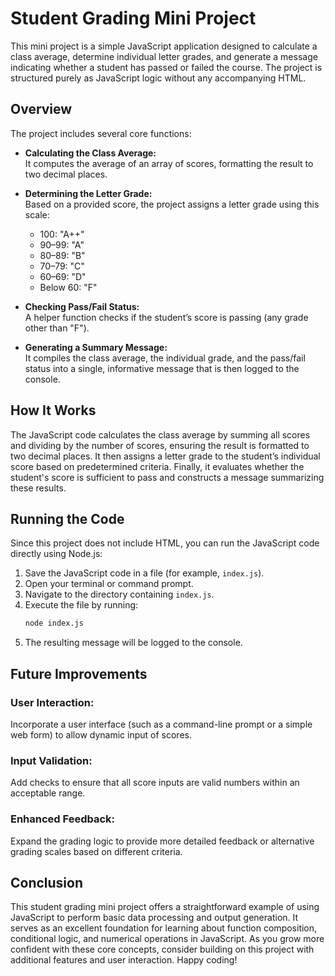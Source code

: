 # Student Grading Mini Project

This mini project is a simple JavaScript application designed to calculate a class average, determine individual letter grades, and generate a message indicating whether a student has passed or failed the course. The project is structured purely as JavaScript logic without any accompanying HTML.

## Overview

The project includes several core functions:

- **Calculating the Class Average:**  
  It computes the average of an array of scores, formatting the result to two decimal places.

- **Determining the Letter Grade:**  
  Based on a provided score, the project assigns a letter grade using this scale:
  - 100: "A++"
  - 90–99: "A"
  - 80–89: "B"
  - 70–79: "C"
  - 60–69: "D"
  - Below 60: "F"

- **Checking Pass/Fail Status:**  
  A helper function checks if the student’s score is passing (any grade other than "F").

- **Generating a Summary Message:**  
  It compiles the class average, the individual grade, and the pass/fail status into a single, informative message that is then logged to the console.

## How It Works

The JavaScript code calculates the class average by summing all scores and dividing by the number of scores, ensuring the result is formatted to two decimal places. It then assigns a letter grade to the student’s individual score based on predetermined criteria. Finally, it evaluates whether the student's score is sufficient to pass and constructs a message summarizing these results.

## Running the Code

Since this project does not include HTML, you can run the JavaScript code directly using Node.js:

1. Save the JavaScript code in a file (for example, `index.js`).
2. Open your terminal or command prompt.
3. Navigate to the directory containing `index.js`.
4. Execute the file by running:
   ```bash
   node index.js
   ```
5. The resulting message will be logged to the console.

## Future Improvements

### User Interaction:
Incorporate a user interface (such as a command-line prompt or a simple web form) to allow dynamic input of scores.

### Input Validation:
Add checks to ensure that all score inputs are valid numbers within an acceptable range.

### Enhanced Feedback:
Expand the grading logic to provide more detailed feedback or alternative grading scales based on different criteria.

## Conclusion

This student grading mini project offers a straightforward example of using JavaScript to perform basic data processing and output generation. It serves as an excellent foundation for learning about function composition, conditional logic, and numerical operations in JavaScript. As you grow more confident with these core concepts, consider building on this project with additional features and user interaction. Happy coding!



